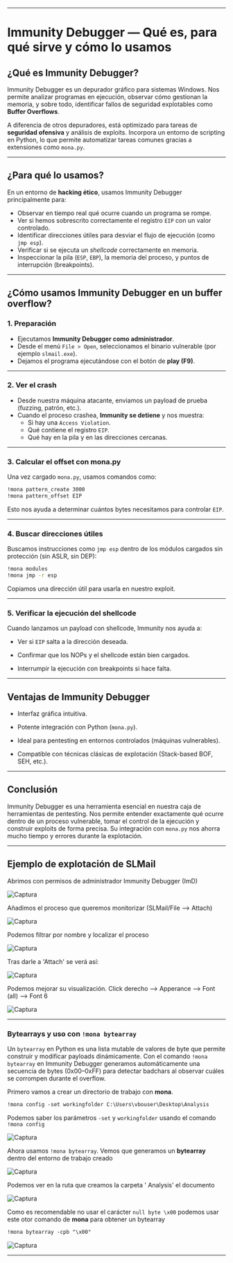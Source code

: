 
---
# Immunity Debugger — Qué es, para qué sirve y cómo lo usamos

## ¿Qué es Immunity Debugger?

Immunity Debugger es un depurador gráfico para sistemas Windows. Nos permite analizar programas en ejecución, observar cómo gestionan la memoria, y sobre todo, identificar fallos de seguridad explotables como **Buffer Overflows**.

A diferencia de otros depuradores, está optimizado para tareas de **seguridad ofensiva** y análisis de exploits. Incorpora un entorno de scripting en Python, lo que permite automatizar tareas comunes gracias a extensiones como `mona.py`.

---

## ¿Para qué lo usamos?

En un entorno de **hacking ético**, usamos Immunity Debugger principalmente para:

- Observar en tiempo real qué ocurre cuando un programa se rompe.
- Ver si hemos sobrescrito correctamente el registro `EIP` con un valor controlado.
- Identificar direcciones útiles para desviar el flujo de ejecución (como `jmp esp`).
- Verificar si se ejecuta un *shellcode* correctamente en memoria.
- Inspeccionar la pila (`ESP`, `EBP`), la memoria del proceso, y puntos de interrupción (breakpoints).

---

## ¿Cómo usamos Immunity Debugger en un buffer overflow?

### 1. Preparación

- Ejecutamos **Immunity Debugger como administrador**.
- Desde el menú `File > Open`, seleccionamos el binario vulnerable (por ejemplo `slmail.exe`).
- Dejamos el programa ejecutándose con el botón de **play (F9)**.

---

### 2. Ver el crash

- Desde nuestra máquina atacante, enviamos un payload de prueba (fuzzing, patrón, etc.).
- Cuando el proceso crashea, **Immunity se detiene** y nos muestra:
  - Si hay una `Access Violation`.
  - Qué contiene el registro `EIP`.
  - Qué hay en la pila y en las direcciones cercanas.

---

### 3. Calcular el offset con mona.py

Una vez cargado `mona.py`, usamos comandos como:

```bash
!mona pattern_create 3000
!mona pattern_offset EIP
````

Esto nos ayuda a determinar cuántos bytes necesitamos para controlar `EIP`.

---

### 4. Buscar direcciones útiles

Buscamos instrucciones como `jmp esp` dentro de los módulos cargados sin protección (sin ASLR, sin DEP):

```bash
!mona modules
!mona jmp -r esp
```

Copiamos una dirección útil para usarla en nuestro exploit.

---

### 5. Verificar la ejecución del shellcode

Cuando lanzamos un payload con shellcode, Immunity nos ayuda a:

- Ver si `EIP` salta a la dirección deseada.
    
- Confirmar que los NOPs y el shellcode están bien cargados.
    
- Interrumpir la ejecución con breakpoints si hace falta.
    

---

## Ventajas de Immunity Debugger

- Interfaz gráfica intuitiva.
    
- Potente integración con Python (`mona.py`).
    
- Ideal para pentesting en entornos controlados (máquinas vulnerables).
    
- Compatible con técnicas clásicas de explotación (Stack-based BOF, SEH, etc.).
    

---

## Conclusión

Immunity Debugger es una herramienta esencial en nuestra caja de herramientas de pentesting. Nos permite entender exactamente qué ocurre dentro de un proceso vulnerable, tomar el control de la ejecución y construir exploits de forma precisa. Su integración con `mona.py` nos ahorra mucho tiempo y errores durante la explotación.

---

## Ejemplo de explotación de SLMail

Abrimos con permisos de administrador Immunity Debugger (ImD)

![Captura](./Imágenes/ID_1.png)

Añadimos el proceso que queremos monitorizar (SLMail/File --> Attach)

![Captura](./Imágenes/ID_2.png)

Podemos filtrar por nombre y localizar el proceso

![Captura](./Imágenes/ID_3.png)

Tras darle a 'Attach' se verá así:

![Captura](./Imágenes/ID_4.png)

Podemos mejorar su visualización. Click derecho --> Apperance --> Font (all) --> Font 6

![Captura](./Imágenes/ID_5.png)

---

### Bytearrays y uso con `!mona bytearray`

Un `bytearray` en Python es una lista mutable de valores de byte que permite construir y modificar payloads dinámicamente. Con el comando `!mona bytearray` en Immunity Debugger generamos automáticamente una secuencia de bytes (0x00–0xFF) para detectar badchars al observar cuáles se corrompen durante el overflow.

Primero vamos a crear un directorio de trabajo con **mona**. 

```txt
!mona config -set workingfolder C:\Users\vbouser\Desktop\Analysis
```

Podemos saber los parámetros `-set` y `workingfolder` usando el comando `!mona config`

![Captura](./Imágenes/ID_11.png)

Ahora usamos `!mona bytearray`. Vemos que generamos un **bytearray** dentro del entorno de trabajo creado

![Captura](./Imágenes/ID_12.png)

Podemos ver en la ruta que creamos la carpeta ' Analysis' el documento

![Captura](./Imágenes/CP_1.png)


Como es recomendable no usar el carácter `null byte \x00` podemos usar este otor comando de **mona** para obtener un bytearray

```txt
!mona bytearray -cpb "\x00"
```

![Captura](./Imágenes/ID_13.png)

---


